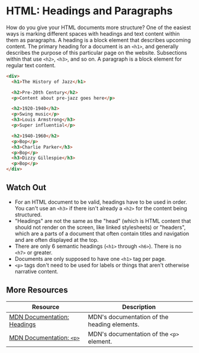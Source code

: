 # HTML: Headings and Paragraphs

How do you give your HTML documents more structure? One of the easiest ways is marking different spaces with headings and text content within them as paragraphs. A heading is a block element that describes upcoming content. The primary heading for a document is an `<h1>`, and generally describes the purpose of this particular page on the website. Subsections within that use `<h2>`, `<h3>`, and so on. A paragraph is a block element for regular text content.

```html
<div>
  <h1>The History of Jazz</h1>

  <h2>Pre-20th Century</h2>
  <p>Content about pre-jazz goes here</p>

  <h2>1920-1940</h2>
  <p>Swing music</p>
  <h3>Louis Armstrong</h3>
  <p>Super influential</p>

  <h2>1940-1960</h2>
  <p>Bop</p>
  <h3>Charlie Parker</h3>
  <p>Bop</p>
  <h3>Dizzy Gillespie</h3>
  <p>Bop</p>
</div>
```

## Watch Out

* For an HTML document to be valid, headings have to be used in order. You can't use an `<h3>` if there isn't already a `<h2>` for the content being structured.
* "Headings" are not the same as the "head" (which is HTML content that should not render on the screen, like linked stylesheets) or "headers", which are a parts of a document that often contain titles and navigation and are often displayed at the top.
* There are only 6 semantic headings (`<h1>` through `<h6>`). There is no `<h7>` or greater.
* Documents are only supposed to have one `<h1>` tag per page.
* `<p>` tags don't need to be used for labels or things that aren't otherwise narrative content.

## More Resources

| Resource | Description |
| --- | --- |
| [MDN Documentation: Headings](https://developer.mozilla.org/en-US/docs/Web/HTML/Element/Heading_Elements) | MDN's documentation of the heading elements. |
| [MDN Documentation: `<p>`](https://developer.mozilla.org/en-US/docs/Web/HTML/Element/p) | MDN's documentation of the `<p>` element. |
